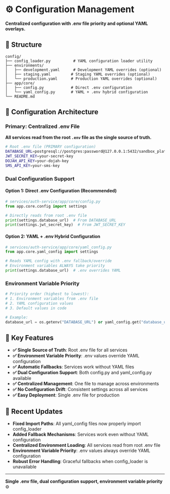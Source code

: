 # ⚙️ Configuration Management

**Centralized configuration with .env file priority and optional YAML overlays.**

## 📁 Structure

```
config/
├── config_loader.py          # YAML configuration loader utility
├── environments/
│   ├── development.yaml      # Development YAML overrides (optional)
│   ├── staging.yaml         # Staging YAML overrides (optional)
│   └── production.yaml      # Production YAML overrides (optional)
├── app/core/
│   ├── config.py            # Direct .env configuration
│   └── yaml_config.py       # YAML + .env hybrid configuration
└── README.md
```

## 🔧 Configuration Architecture

### Primary: Centralized .env File
**All services read from the root `.env` file as the single source of truth.**

```bash
# Root .env file (PRIMARY configuration)
DATABASE_URL=postgresql://postgres:password@127.0.0.1:5432/sandbox_platform
JWT_SECRET_KEY=your-secret-key
DOJAH_API_KEY=your-dojah-key
SMS_API_KEY=your-sms-key
```

### Dual Configuration Support

#### Option 1: Direct .env Configuration (Recommended)
```python
# services/auth-service/app/core/config.py
from app.core.config import settings

# Directly reads from root .env file
print(settings.database_url)  # From DATABASE_URL
print(settings.jwt_secret_key)  # From JWT_SECRET_KEY
```

#### Option 2: YAML + .env Hybrid Configuration
```python
# services/auth-service/app/core/yaml_config.py
from app.core.yaml_config import settings

# Reads YAML config with .env fallback/override
# Environment variables ALWAYS take priority
print(settings.database_url)  # .env overrides YAML
```

### Environment Variable Priority
```python
# Priority order (highest to lowest):
# 1. Environment variables from .env file
# 2. YAML configuration values
# 3. Default values in code

# Example:
database_url = os.getenv("DATABASE_URL") or yaml_config.get("database_url") or "default_url"
```

## 🎯 Key Features

- **✅ Single Source of Truth**: Root .env file for all services
- **✅ Environment Variable Priority**: .env values override YAML configuration
- **✅ Automatic Fallbacks**: Services work without YAML files
- **✅ Dual Configuration Support**: Both config.py and yaml_config.py available
- **✅ Centralized Management**: One file to manage across environments
- **✅ No Configuration Drift**: Consistent settings across all services
- **✅ Easy Deployment**: Single .env file for production

## 🚀 Recent Updates

- **Fixed Import Paths**: All yaml_config files now properly import config_loader
- **Added Fallback Mechanisms**: Services work even without YAML configuration
- **Centralized Environment Loading**: All services read from root .env file
- **Environment Variable Priority**: .env values always override YAML configuration
- **Robust Error Handling**: Graceful fallbacks when config_loader is unavailable

---

**Single .env file, dual configuration support, environment variable priority** ⚙️